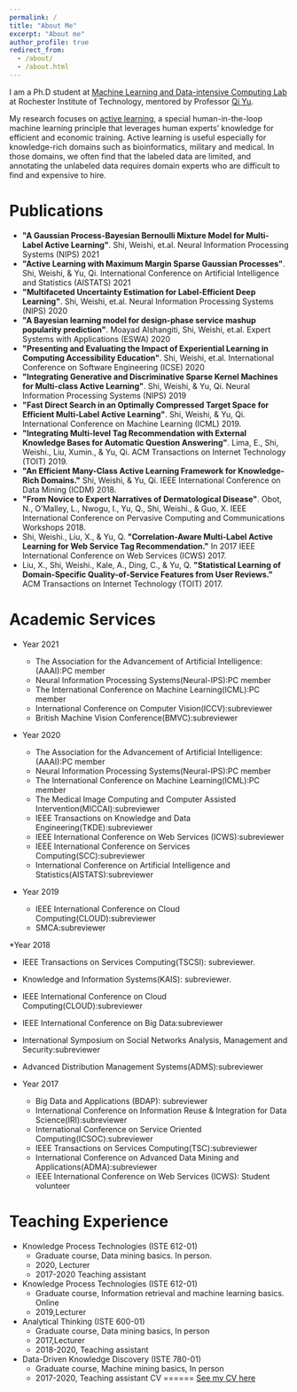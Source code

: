 ```yaml
---
permalink: /
title: "About Me"
excerpt: "About me"
author_profile: true
redirect_from: 
  - /about/
  - /about.html
---
```

I am a Ph.D student at [Machine Learning and Data-intensive Computing Lab](https://www.rit.edu/mining/) at Rochester Institute of Technology, mentored by Professor [Qi Yu](https://www.rit.edu/directory/qyuvks-qi-yu).

My research focuses on [active learning](https://en.wikipedia.org/wiki/Active_learning_(machine_learning)), a special human-in-the-loop machine learning principle that leverages human experts’ knowledge for efficient and economic training. Active learning is useful especially for knowledge-rich domains such as bioinformatics, military and medical. In those domains, we often find that the labeled data are limited, and annotating the unlabeled data requires domain experts who are difficult to find and expensive to hire. 


Publications
======
*  **"A Gaussian Process-Bayesian Bernoulli Mixture Model for Multi-Label Active Learning"**. Shi, Weishi, et.al. Neural Information Processing Systems (NIPS) 2021 
*  **"Active Learning with Maximum Margin Sparse Gaussian Processes"**. Shi, Weishi, \& Yu, Qi. International Conference on Artificial Intelligence and Statistics (AISTATS) 2021
*  **"Multifaceted Uncertainty Estimation for Label-Efficient Deep Learning"**. Shi, Weishi, et.al. Neural Information Processing Systems (NIPS) 2020
*  **"A Bayesian learning model for design-phase service mashup popularity prediction"**. Moayad Alshangiti, Shi, Weishi, et.al.  Expert Systems with Applications (ESWA) 2020
*  **"Presenting and Evaluating the Impact of Experiential Learning in Computing Accessibility Education"**. Shi, Weishi, et.al. International Conference on Software Engineering (ICSE) 2020 
* **"Integrating Generative and Discriminative Sparse Kernel Machines for Multi-class Active Learning"**.  Shi, Weishi, \& Yu, Qi. 
    Neural Information Processing Systems (NIPS) 2019
* **"Fast Direct Search in an Optimally Compressed Target Space for Efficient Multi-Label Active Learning"**. Shi, Weishi, \& Yu, Qi. 
    International Conference on Machine Learning (ICML) 2019.
* **"Integrating Multi-level Tag Recommendation with External Knowledge Bases for Automatic Question Answering"**.  Lima, E., Shi, Weishi., Liu, Xumin., \& Yu, Qi. ACM Transactions on Internet Technology (TOIT) 2019.
* **"An Efficient Many-Class Active Learning Framework for Knowledge-Rich Domains."**  Shi, Weishi, \& Yu, Qi. IEEE International Conference on Data Mining (ICDM) 2018.
* **"From Novice to Expert Narratives of Dermatological Disease"**. Obot, N., O’Malley, L., Nwogu, I., Yu, Q., Shi, Weishi., \& Guo, X. IEEE International Conference on Pervasive Computing and Communications Workshops 2018.
* Shi, Weishi., Liu, X., \& Yu, Q. **"Correlation-Aware Multi-Label Active Learning for Web Service Tag Recommendation."** In 2017 IEEE International Conference on Web Services (ICWS) 2017.
* Liu, X., Shi, Weishi., Kale, A., Ding, C., \& Yu, Q. **"Statistical Learning of Domain-Specific Quality-of-Service Features from User Reviews."** ACM Transactions on Internet Technology (TOIT) 2017.


Academic Services
======
* Year 2021
  * The Association for the Advancement of Artificial Intelligence:(AAAI):PC member
  * Neural Information Processing Systems(Neural-IPS):PC member
  * The International Conference on Machine Learning(ICML):PC member
  * International Conference on Computer Vision(ICCV):subreviewer
  * British Machine Vision Conference(BMVC):subreviewer

* Year 2020
  * The Association for the Advancement of Artificial Intelligence:(AAAI):PC member
  * Neural Information Processing Systems(Neural-IPS):PC member
  * The International Conference on Machine Learning(ICML):PC member
  * The Medical Image Computing and Computer Assisted Intervention(MICCAI):subreviewer
  * IEEE Transactions on Knowledge and Data Engineering(TKDE):subreviewer
  * IEEE International Conference on Web Services (ICWS):subreviewer
  * IEEE International Conference on Services Computing(SCC):subreviewer
  * International Conference on Artificial Intelligence and Statistics(AISTATS):subreviewer

* Year 2019
  * IEEE International Conference on Cloud Computing(CLOUD):subreviewer
  * SMCA:subreviewer

*Year 2018
  * IEEE Transactions on Services Computing(TSCSI): subreviewer.
  * Knowledge and Information Systems(KAIS): subreviewer.
  * IEEE International Conference on Cloud Computing(CLOUD):subreviewer
  * IEEE International Conference on Big Data:subreviewer
  * International Symposium on Social Networks Analysis, Management and Security:subreviewer
  * Advanced Distribution Management Systems(ADMS):subreviewer

* Year 2017
  * Big Data and Applications (BDAP): subreviewer
  * International Conference on Information Reuse & Integration for Data Science(IRI):subreviewer
  * International Conference on Service Oriented Computing(ICSOC):subreviewer
  * IEEE Transactions on Services Computing(TSC):subreviewer
  * International Conference on Advanced Data Mining and Applications(ADMA):subreviewer
  * IEEE International Conference on Web Services (ICWS): Student volunteer


Teaching Experience
======
* Knowledge Process Technologies (ISTE 612-01)
  * Graduate course, Data mining basics. In person.
  * 2020, Lecturer
  * 2017-2020 Teaching assistant
* Knowledge Process Technologies (ISTE 612-01)
  * Graduate course, Information retrieval and machine learning basics. Online
  * 2019,Lecturer
* Analytical Thinking (ISTE 600-01)
  * Graduate course, Data mining basics, In person
  * 2017,Lecturer
  * 2018-2020, Teaching assistant
* Data-Driven Knowledge Discovery (ISTE 780-01)
  * Graduate course, Machine mining basics, In person
  * 2017-2020, Teaching assistant
CV
======
 [See my CV here](/files/mycv.pdf)

